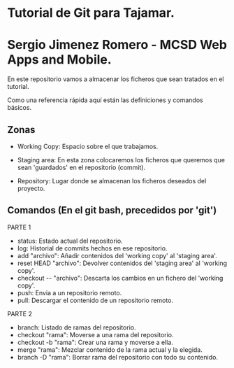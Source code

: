 Tutorial de Git para Tajamar. 
=============================
Sergio Jimenez Romero - MCSD Web Apps and Mobile.
=================================================
 En este repositorio vamos a almacenar los ficheros que sean tratados en el tutorial.
 
 Como una referencia rápida aquí están las definiciones y comandos básicos.
 
Zonas
-----
* Working Copy: Espacio sobre el que trabajamos.

* Staging area: En esta zona colocaremos los ficheros que queremos que sean 'guardados' en el repositorio (commit).

* Repository: Lugar donde se almacenan los ficheros deseados del proyecto.

Comandos (En el git bash, precedidos por 'git')
--------
PARTE 1
* status: Estado actual del repositorio.
* log: Historial de commits hechos en ese repositorio.
* add "archivo": Añadir contenidos del 'working copy' al 'staging area'.
* reset HEAD "archivo": Devolver contenidos del 'staging area' al 'working copy'.
* checkout -- "archivo": Descarta los cambios en un fichero del 'working copy'.
* push: Envia a un repositorio remoto.
* pull: Descargar el contenido de un repositorio remoto.

PARTE 2
* branch: Listado de ramas del repositorio.
* checkout "rama": Moverse a una rama del repositorio.
* checkout -b "rama": Crear una rama y moverse a ella.
* merge "rama": Mezclar contenido de la rama actual y la elegida.
* branch -D "rama": Borrar rama del repositorio con todo su contenido.